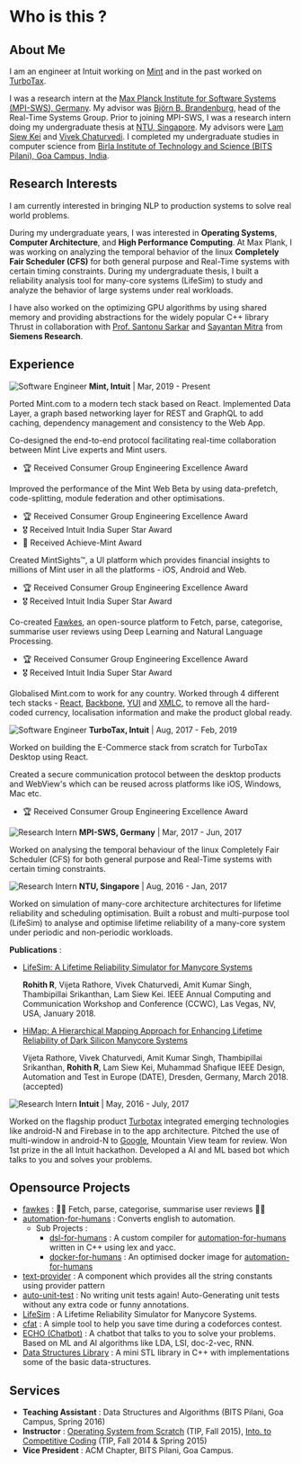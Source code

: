 # Who is this ?

## About Me

I am an engineer at Intuit working on [Mint](https://www.mint.com) and in the past worked on [TurboTax](https://turbotax.intuit.com).

I was a research intern at the [Max Planck Institute for Software Systems (MPI-SWS), Germany](https://www.mpi-sws.org). My advisor was [Björn B. Brandenburg](https://people.mpi-sws.org/\~bbb/), head of the Real-Time Systems Group. Prior to joining MPI-SWS, I was a research intern doing my undergraduate thesis at [NTU, Singapore](http://www.ntu.edu.sg/Pages/home.aspx). My advisors were [Lam Siew Kei](http://www.ntu.edu.sg/home/assklam/) and [Vivek Chaturvedi](http://www.ntu.edu.sg/home/vchaturvedi/). I completed my undergraduate studies in computer science from [Birla Institute of Technology and Science (BITS Pilani), Goa Campus, India](http://www.bits-pilani.ac.in).

## Research Interests

I am currently interested in bringing NLP to production systems to solve real world problems.

During my undergraduate years, I was interested in **Operating Systems**, **Computer Architecture**, and **High Performance Computing**. At Max Plank, I was working on analyzing the temporal behavior of the linux **Completely Fair Scheduler (CFS)** for both general purpose and Real-Time systems with certain timing constraints. During my undergraduate thesis, I built a reliability analysis tool for many-core systems (LifeSim) to study and analyze the behavior of large systems under real workloads.

I have also worked on the optimizing GPU algorithms by using shared memory and providing abstractions for the widely popular C++ library Thrust in collaboration with [Prof. Santonu Sarkar](http://www.bits-pilani.ac.in/goa/santonus/profile) and [Sayantan Mitra](https://www.linkedin.com/in/mitrasayantan/) from **Siemens Research**.

## Experience

![Software Engineer](https://img.shields.io/badge/Software-Engineer-blue.svg?style=for-the-badge) **Mint, Intuit** | Mar, 2019 - Present

Ported Mint.com to a modern tech stack based on React. Implemented Data Layer, a graph based networking layer for REST and GraphQL to add caching, dependency management and consistency to the Web App.&#x20;

Co-designed the end-to-end protocol facilitating real-time collaboration between Mint Live experts and Mint users.

* 🏆 Received Consumer Group Engineering Excellence Award

Improved the performance of the Mint Web Beta by using data-prefetch, code-splitting, module federation and other optimisations.

* 🏆 Received Consumer Group Engineering Excellence Award
* 🎖️ Received Intuit India Super Star Award
* 🏅 Received Achieve-Mint Award

Created MintSights™, a UI platform which provides financial insights to millions of Mint user in all the platforms - iOS, Android and Web.

* 🏆 Received Consumer Group Engineering Excellence Award
* 🎖️ Received Intuit India Super Star Award

Co-created [Fawkes](https://github.com/intuit/fawkes), an open-source platform to Fetch, parse, categorise, summarise user reviews using Deep Learning and Natural Language Processing.

* 🏆 Received Consumer Group Engineering Excellence Award
* 🎖️ Received Intuit India Super Star Award

Globalised Mint.com to work for any country. Worked through 4 different tech stacks - [React](https://reactjs.org), [Backbone](https://backbonejs.org), [YUI](https://clarle.github.io/yui3/) and [XMLC](https://www.linuxjournal.com/article/4783), to remove all the hard-coded currency, localisation information and make the product global ready.

![Software Engineer](https://img.shields.io/badge/Software-Engineer-blue.svg?style=for-the-badge) **TurboTax, Intuit** | Aug, 2017 - Feb, 2019

Worked on building the E-Commerce stack from scratch for TurboTax Desktop using React.

Created a secure communication protocol between the desktop products and WebView's which can be reused across platforms like iOS, Windows, Mac etc.

* 🏆 Received Consumer Group Engineering Excellence Award

![Research Intern](https://img.shields.io/badge/research-intern-blue.svg?style=for-the-badge) **MPI-SWS, Germany** | Mar, 2017 - Jun, 2017

Worked on analysing the temporal behaviour of the linux Completely Fair Scheduler (CFS) for both general purpose and Real-Time systems with certain timing constraints.

![Research Intern](https://img.shields.io/badge/research-intern-blue.svg?style=for-the-badge) **NTU, Singapore** | Aug, 2016 - Jan, 2017

Worked on simulation of many-core architecture architectures for lifetime reliability and scheduling optimisation. Built a robust and multi-purpose tool (LifeSim) to analyse and optimise lifetime reliability of a many-core system under periodic and non-periodic workloads.

**Publications** :

*   [LifeSim: A Lifetime Reliability Simulator for Manycore Systems](http://ieeexplore.ieee.org/document/8301711/)

    **Rohith R**, Vijeta Rathore, Vivek Chaturvedi, Amit Kumar Singh, Thambipillai Srikanthan, Lam Siew Kei. IEEE Annual Computing and Communication Workshop and Conference (CCWC), Las Vegas, NV, USA, January 2018.
*   [HiMap: A Hierarchical Mapping Approach for Enhancing Lifetime Reliability of Dark Silicon Manycore Systems](https://ieeexplore.ieee.org/document/8342153)

    Vijeta Rathore, Vivek Chaturvedi, Amit Kumar Singh, Thambipillai Srikanthan, **Rohith R**, Lam Siew Kei, Muhammad Shafique IEEE Design, Automation and Test in Europe (DATE), Dresden, Germany, March 2018. (accepted)

![Research Intern](https://img.shields.io/badge/software--dev-intern-blue.svg?style=for-the-badge) **Intuit** | May, 2016 - July, 2017

Worked on the flagship product [Turbotax](https://turbotax.intuit.com) integrated emerging technologies like android-N and Firebase in to the app architecture. Pitched the use of multi-window in android-N to [Google](https://www.google.com), Mountain View team for review. Won 1st prize in the all Intuit hackathon. Developed a AI and ML based bot which talks to you and solves your problems.

## Opensource Projects

* [fawkes](https://github.com/intuit/fawkes) : 🚀🚀 Fetch, parse, categorise, summarise user reviews 🚀🚀
* [automation-for-humans](https://github.com/intuit/automation-for-humans) : Converts english to automation.
  * Sub Projects :
    * [dsl-for-humans](https://github.com/automation-for-humans/dsl) : A custom compiler for [automation-for-humans](https://github.com/intuit/automation-for-humans) written in C++ using lex and yacc.
    * [docker-for-humans](https://github.com/automation-for-humans/docker-image) : An optimised docker image for  [automation-for-humans](https://github.com/intuit/automation-for-humans)
* [text-provider](https://github.com/intuit/text-provider) : A component which provides all the string constants using provider pattern
* [auto-unit-test](https://github.com/MadaraUchiha-314/auto-unit-test) : No writing unit tests again! Auto-Generating unit tests without any extra code or funny annotations.
* [LifeSim](https://github.com/MadaraUchiha-314/LifeSim) : A Lifetime Reliability Simulator for Manycore Systems.
* [cfat](https://github.com/MadaraUchiha-314/codeforces-auto-tester) : A simple tool to help you save time during a codeforces contest.
* [ECHO (Chatbot)](https://github.com/thegyro/qandabot) : A chatbot that talks to you to solve your problems. Based on ML and AI algorithms like LDA, LSI, doc-2-vec, RNN.
* [Data Structures Library](https://github.com/MadaraUchiha-314/Data-Structures-Library) : A mini STL library in C++ with implementations some of the basic data-structures.

## Services

* **Teaching Assistant** : Data Structures and Algorithms (BITS Pilani, Goa Campus, Spring 2016)
* **Instructor** : [Operating System from Scratch](https://github.com/MadaraUchiha-314/TIP-OSFS) (TIP, Fall 2015), [Into. to Competitive Coding](http://bits-tip.github.io) (TIP, Fall 2014 & Spring 2015)
* **Vice President** : ACM Chapter, BITS Pilani, Goa Campus.
